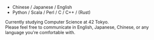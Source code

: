 - Chinese / Japanese / English
- Python / Scala / Perl / C / C++ / (Rust)

Currently studying Computer Science at 42 Tokyo.</br>
Please feel free to communicate in English, Japanese, Chinese, or any language you're comfortable with.
